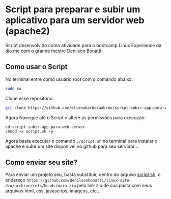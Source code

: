 # Script para preparar e subir um aplicativo para um servidor web (apache2)

Script desenvolvido como atividade para o bootcamp Linux Experience da [dio.me](dio.me) com o grande mestre [Denilson Bonatti](https://github.com/denilsonbonatti)

## Como usar o Script

No terminal entre como usuário root com o comando abaixo:

```bash
sudo su
```
Clone esse repositório:
```bash
git clone https://github.com/elizeubarbosaabreu/script-subir-app-para-web-server.git
```

Agora Navegue até o Script e altere as permissões para execução:

```bash...
cd script-subir-app-para-web-server
chmod +x script.sh -y
```
Agora basta executar o comando ```./script.sh``` no terminal para instalar o apache e subir um site disponivel no github para seu servidor...

## Como enviar seu site?

Para enviar um projeto seu, basta substituir, dentro do arquivo [script.sh](script.sh), o endereço ```https://github.com/denilsonbonatti/linux-site-dio/archive/refs/heads/main.zip``` pelo link zip de sua pasta com seus arquivos html, css, javascrips, imagens, etc...
